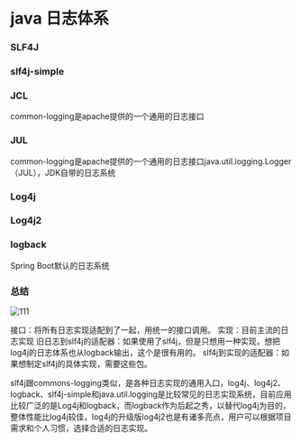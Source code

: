# java 日志体系

### SLF4J

### slf4j-simple

### JCL

common-logging是apache提供的一个通用的日志接口

### JUL

common-logging是apache提供的一个通用的日志接口java.util.logging.Logger（JUL），JDK自带的日志系统

### Log4j 

### Log4j2

### logback

Spring Boot默认的日志系统

### 总结

![111](https://github.com/MarchNineteen/spring-example/tree/master/spring-example-log/src/main/resources/static/all-log.jpg)

接口：将所有日志实现适配到了一起，用统一的接口调用。 
实现：目前主流的日志实现 
旧日志到slf4j的适配器：如果使用了slf4j，但是只想用一种实现，想把log4j的日志体系也从logback输出，这个是很有用的。 
slf4j到实现的适配器：如果想制定slf4j的具体实现，需要这些包。

slf4j跟commons-logging类似，是各种日志实现的通用入口，log4j、log4j2、logback、slf4j-simple和java.util.logging是比较常见的日志实现系统，目前应用比较广泛的是Log4j和logback，而logback作为后起之秀，以替代log4j为目的，整体性能比log4j较佳，log4j的升级版log4j2也是有诸多亮点，用户可以根据项目需求和个人习惯，选择合适的日志实现。

